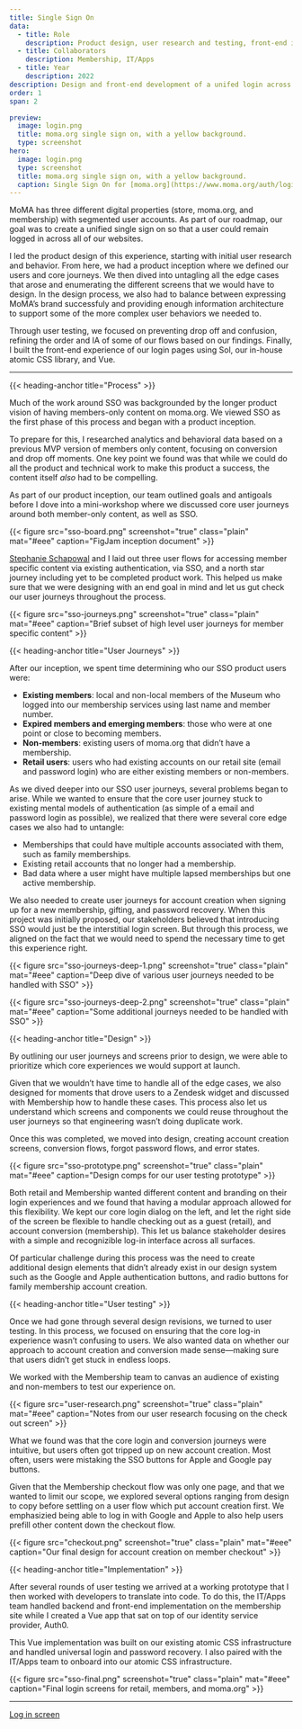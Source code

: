 ```yaml
---
title: Single Sign On
data:
  - title: Role
    description: Product design, user research and testing, front-end implementation 
  - title: Collaborators
    description: Membership, IT/Apps
  - title: Year
    description: 2022
description: Design and front-end development of a unifed login across all of MoMA’s digital properties
order: 1
span: 2

preview: 
  image: login.png
  title: moma.org single sign on, with a yellow background.
  type: screenshot
hero: 
  image: login.png
  type: screenshot
  title: moma.org single sign on, with a yellow background.
  caption: Single Sign On for [moma.org](https://www.moma.org/auth/login)
---
```


MoMA has three different digital properties (store, moma.org, and membership) with segmented user accounts. As part of our roadmap, our goal was to create a unified single sign on so that a user could remain logged in across all of our websites.

I led the product design of this experience, starting with initial user research and behavior. From here, we had a product inception where we defined our users and core journeys. We then dived into untagling all the edge cases that arose and enumerating the different screens that we would have to design. In the design process, we also had to balance between expressing MoMA’s brand successfuly and providing enough information architecture to support some of the more complex user behaviors we needed to. 

Through user testing, we focused on preventing drop off and confusion, refining the order and IA of some of our flows based on our findings. Finally, I built the front-end experience of our login pages using Sol, our in-house atomic CSS library, and Vue.

---

{{< heading-anchor title="Process" >}}

Much of the work around SSO was backgrounded by the longer product vision of having members-only content on moma.org. We viewed SSO as the first phase of this process and began with a product inception. 

To prepare for this, I researched analytics and behavioral data based on a previous MVP version of members only content, focusing on conversion and drop off moments. One key point we found was that while we could do all the product and technical work to make this product a success, the content itself *also* had to be&nbsp;compelling. 

As part of our product inception, our team outlined goals and antigoals before I dove into a mini-workshop where we discussed core user journeys around both member-only content, as well as SSO.

{{< figure src="sso-board.png" screenshot="true" class="plain" mat="#eee" caption="FigJam inception document" >}}

[Stephanie Schapowal](https://stephanieschapowal.com/) and I laid out three user flows for accessing member specific content via existing authentication, via SSO, and a north star journey including yet to be completed product work. This helped us make sure that we were designing with an end goal in mind and let us gut check our user journeys throughout the process.

{{< figure src="sso-journeys.png" screenshot="true" class="plain" mat="#eee" caption="Brief subset of high level user journeys for member specific content" >}}

{{< heading-anchor title="User Journeys" >}}

After our inception, we spent time determining who our SSO product users were:

- **Existing members**: local and non-local members of the Museum who logged into our membership services using last name and member number.
- **Expired members and emerging members**: those who were at one point or close to becoming members.
- **Non-members**: existing users of moma.org that didn’t have a membership.
- **Retail users**: users who had existing accounts on our retail site (email and password login) who are either existing members or non-members.

As we dived deeper into our SSO user journeys, several problems began to arise. While we wanted to ensure that the core user journey stuck to existing mental models of authentication (as simple of a email and password login as possible), we realized that there were several core edge cases we also had to untangle:

- Memberships that could have multiple accounts associated with them, such as family memberships.
- Existing retail accounts that no longer had a membership.
- Bad data where a user might have multiple lapsed memberships but one active membership.

We also needed to create user journeys for account creation when signing up for a new membership, gifting, and password recovery. When this project was initially proposed, our stakeholders believed that introducing SSO would just be the interstitial login screen. But through this process, we aligned on the fact that we would need to spend the necessary time to get this experience right.

{{< figure src="sso-journeys-deep-1.png" screenshot="true" class="plain" mat="#eee" caption="Deep dive of various user journeys needed to be handled with SSO" >}}

{{< figure src="sso-journeys-deep-2.png" screenshot="true" class="plain" mat="#eee" caption="Some additional journeys needed to be handled with SSO" >}}

{{< heading-anchor title="Design" >}}

By outlining our user journeys and screens prior to design, we were able to prioritize which core experiences we would support at launch. 

Given that we wouldn’t have time to handle all of the edge cases, we also designed for moments that drove users to a Zendesk widget and discussed with Membership how to handle these cases. This process also let us understand which screens and components we could reuse throughout the user journeys so that engineering wasn’t doing duplicate work.

Once this was completed, we moved into design, creating account creation screens, conversion flows, forgot password flows, and error states. 

{{< figure src="sso-prototype.png" screenshot="true" class="plain" mat="#eee" caption="Design comps for our user testing prototype" >}}

Both retail and Membership wanted different content and branding on their login experiences and we found that having a modular approach allowed for this flexibility. We kept our core login dialog on the left, and let the right side of the screen be flexible to handle checking out as a guest (retail), and account conversion (membership). This let us balance stakeholder desires with a simple and recognizible log-in interface across all surfaces.

Of particular challenge during this process was the need to create additional design elements that didn’t already exist in our design system such as the Google and Apple authentication buttons, and radio buttons for family membership account creation.

{{< heading-anchor title="User testing" >}}

Once we had gone through several design revisions, we turned to user testing. In this process, we focused on ensuring that the core log-in experience wasn’t confusing to users. We also wanted data on whether our approach to account creation and conversion made sense—making sure that users didn’t get stuck in endless loops.

We worked with the Membership team to canvas an audience of existing and non-members to test our experience on.

{{< figure src="user-research.png" screenshot="true" class="plain" mat="#eee" caption="Notes from our user research focusing on the check out screen" >}}

What we found was that the core login and conversion journeys were intuitive, but users often got tripped up on new account creation. Most often, users were mistaking the SSO buttons for Apple and Google pay buttons.

Given that the Membership checkout flow was only one page, and that we wanted to limit our scope, we explored several options ranging from design to copy before settling on a user flow which put account creation first. We emphasizied being able to log in with Google and Apple to also help users prefill other content down the checkout flow.

{{< figure src="checkout.png" screenshot="true" class="plain" mat="#eee" caption="Our final design for account creation on member checkout" >}}

{{< heading-anchor title="Implementation" >}}

After several rounds of user testing we arrived at a working prototype that I then worked with developers to translate into code. To do this, the IT/Apps team handled backend and front-end implementation on the membership site while I created a Vue app that sat on top of our identity service provider, Auth0.

This Vue implementation was built on our existing atomic CSS infrastructure and handled universal login and password recovery. I also paired with the IT/Apps team to onboard into our atomic CSS infrastructure.

{{< figure src="sso-final.png" screenshot="true" class="plain" mat="#eee" caption="Final login screens for retail, members, and moma.org" >}}

---

[Log in screen](https://www.moma.org/auth/login)